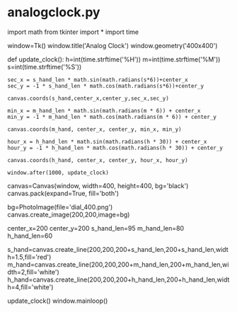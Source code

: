 # analogclock.py
import math
from tkinter import *
import time

window=Tk()
window.title('Analog Clock')
window.geometry('400x400')

def update_clock():
    h=int(time.strftime('%H'))
    m=int(time.strftime('%M'))
    s=int(time.strftime('%S'))

    sec_x = s_hand_len * math.sin(math.radians(s*6))+center_x
    sec_y = -1 * s_hand_len * math.cos(math.radians(s*6))+center_y

    canvas.coords(s_hand,center_x,center_y,sec_x,sec_y)

    min_x = m_hand_len * math.sin(math.radians(m * 6)) + center_x
    min_y = -1 * m_hand_len * math.cos(math.radians(m * 6)) + center_y

    canvas.coords(m_hand, center_x, center_y, min_x, min_y)

    hour_x = h_hand_len * math.sin(math.radians(h * 30)) + center_x
    hour_y = -1 * h_hand_len * math.cos(math.radians(h * 30)) + center_y

    canvas.coords(h_hand, center_x, center_y, hour_x, hour_y)

    window.after(1000, update_clock)



canvas=Canvas(window, width=400, height=400, bg='black')
canvas.pack(expand=True, fill='both')

bg=PhotoImage(file='dial_400.png')
canvas.create_image(200,200,image=bg)

center_x=200
center_y=200
s_hand_len=95
m_hand_len=80
h_hand_len=60

s_hand=canvas.create_line(200,200,200+s_hand_len,200+s_hand_len,width=1.5,fill='red')
m_hand=canvas.create_line(200,200,200+m_hand_len,200+m_hand_len,width=2,fill='white')
h_hand=canvas.create_line(200,200,200+h_hand_len,200+h_hand_len,width=4,fill='white')

update_clock()
window.mainloop()

